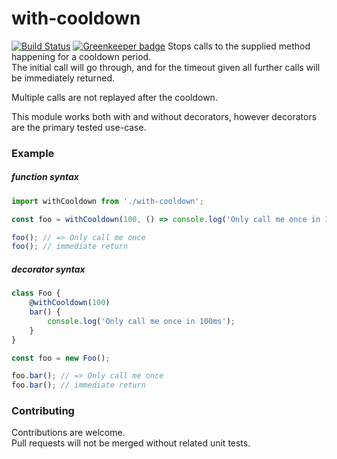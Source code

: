 # with-cooldown

[![Build Status](https://travis-ci.org/jahredhope/with-cooldown.svg?branch=master)](https://travis-ci.org/jahredhope/with-cooldown)
[![Greenkeeper badge](https://badges.greenkeeper.io/jahredhope/with-cooldown.svg)](https://greenkeeper.io/)
Stops calls to the supplied method happening for a cooldown period.  
The initial call will go through, and for the timeout given all further calls will be immediately returned.

Multiple calls are not replayed after the cooldown.

This module works both with and without decorators, however decorators are the primary tested use-case.

### Example

##### function syntax

```javascript
import withCooldown from './with-cooldown';

const foo = withCooldown(100, () => console.log('Only call me once in 100ms'));

foo(); // => Only call me once
foo(); // immediate return
```

##### decorator syntax

```javascript
class Foo {
    @withCooldown(100)
    bar() {
        console.log('Only call me once in 100ms');
    }
}

const foo = new Foo();

foo.bar(); // => Only call me once
foo.bar(); // immediate return
```

### Contributing

Contributions are welcome.  
Pull requests will not be merged without related unit tests.
